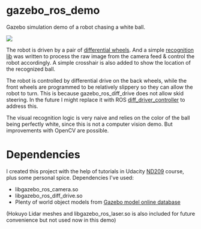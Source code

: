 # gazebo_ros_demo
Gazebo simulation demo of a robot chasing a white ball. 
 
![](doc/demo.gif)
 
The robot is driven by a pair of [differential wheels](src/ball_chaser/src/drive_bot.cpp). And a simple [recognition lib](src/ball_chaser/src/process_image.cpp) was written to process the raw image from the camera feed & control the robot accordingly. A simple crosshair is also added to show the location of the recognized ball.

The robot is controlled by differential drive on the back wheels, while the front wheels are programmed to be relatively slippery so they can allow the robot to turn. This is because gazebo_ros_diff_drive does not allow skid steering. In the future I might replace it with ROS [diff_driver_controller](http://wiki.ros.org/diff_drive_controller) to address this.

The visual recognition logic is very naive and relies on the color of the ball being perfectly white, since this is not a computer vision demo. But improvements with OpenCV are possible.

# Dependencies

I created this project with the help of tutorials in Udacity [ND209](https://www.udacity.com/course/robotics-software-engineer--nd209) course, plus some personal spice. Dependencies I've used:

* libgazebo_ros_camera.so
* libgazebo_ros_diff_drive.so
* Plenty of world object models from [Gazebo model online database](http://github.com/osrf/gazebo_models)

(Hokuyo Lidar meshes and libgazebo_ros_laser.so is also included for future convenience but not used now in this demo)
